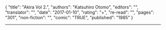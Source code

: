 {
"title": "Akira Vol 2.",
"authors": "Katsuhiro Otomo",
"editors": "",
"translator": "",
"date": "2017-01-10",
"rating": "+",
"re-read": "",
"pages": "301",
"non-fiction": "",
"comic": "TRUE",
"published": "1985"
}

---
